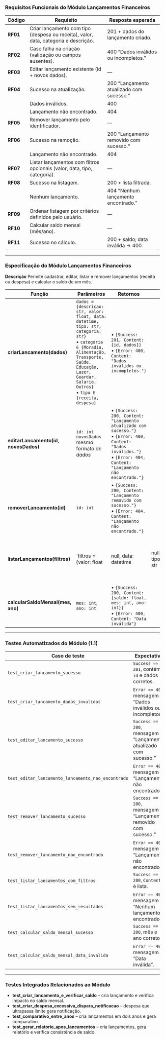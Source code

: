 ### Requisitos Funcionais do Módulo **Lançamentos Financeiros**

| Código   | Requisito                                                                           | Resposta esperada                        |
| -------- | ----------------------------------------------------------------------------------- | ---------------------------------------- |
| **RF01** | Criar lançamento com tipo (despesa ou receita), valor, data, categoria e descrição. | 201 + dados do lançamento criado.        |
| **RF02** | Caso falha na criação (validação ou campos ausentes).                               | 400 “Dados inválidos ou incompletos.”    |
| **RF03** | Editar lançamento existente (id + novos dados).                                     | —                                        |
| **RF04** | Sucesso na atualização.                                                             | 200 “Lançamento atualizado com sucesso.” |
|          | Dados inválidos.                                                                    | 400                                      |
|          | Lançamento não encontrado.                                                          | 404                                      |
| **RF05** | Remover lançamento pelo identificador.                                              | —                                        |
| **RF06** | Sucesso na remoção.                                                                 | 200 “Lançamento removido com sucesso.”   |
|          | Lançamento não encontrado.                                                          | 404                                      |
| **RF07** | Listar lançamentos com filtros opcionais (valor, data, tipo, categoria).            | —                                        |
| **RF08** | Sucesso na listagem.                                                                | 200 + lista filtrada.                    |
|          | Nenhum lançamento.                                                                  | 404 “Nenhum lançamento encontrado.”      |
| **RF09** | Ordenar listagem por critérios definidos pelo usuário.                              | —                                        |
| **RF10** | Calcular saldo mensal (mês/ano).                                                    | —                                        |
| **RF11** | Sucesso no cálculo.                                                                 | 200 + saldo; data inválida → 400.        |

---

### Especificação do Módulo **Lançamentos Financeiros**&#x20;

**Descrição**
Permite cadastrar, editar, listar e remover lançamentos (receita ou despesa) e calcular o saldo de um mês.

| Função                               | Parâmetros                                                                                                                                                                                                                   | Retornos                                                                                                                                                                      |                 |                      |         |                                                                                                            |
| ------------------------------------ | ---------------------------------------------------------------------------------------------------------------------------------------------------------------------------------------------------------------------------- | ----------------------------------------------------------------------------------------------------------------------------------------------------------------------------- | --------------- | -------------------- | ------- | ---------------------------------------------------------------------------------------------------------- |
| **criarLancamento(dados)**           | `dados = {descricao: str, valor: float, data: datetime, tipo: str, categoria: str}`<br>• `categoria ∈ {Moradia, Alimentação, Transporte, Saúde, Educação, Lazer, Guardar, Salario, Outros}`<br>• `tipo ∈ {receita, despesa}` | • `{Success: 201, Content: {id, dados}}`<br>• `{Error: 400, Content: "Dados inválidos ou incompletos."}`                                                                      |                 |                      |         |                                                                                                            |
| **editarLancamento(id, novosDados)** | `id: int`<br>`novosDados` mesmo formato de *dados*                                                                                                                                                                           | • `{Success: 200, Content: "Lançamento atualizado com sucesso."}`<br>• `{Error: 400, Content: "Dados inválidos."}`<br>• `{Error: 404, Content: "Lançamento não encontrado."}` |                 |                      |         |                                                                                                            |
| **removerLancamento(id)**            | `id: int`                                                                                                                                                                                                                    | • `{Success: 200, Content: "Lançamento removido com sucesso."}`<br>• `{Error: 404, Content: "Lançamento não encontrado."}`                                                    |                 |                      |         |                                                                                                            |
| **listarLançamentos(filtros)**       | \`filtros = {valor: float                                                                                                                                                                                                    | null, data: datetime                                                                                                                                                          | null, tipo: str | null, categoria: str | null}\` | • `{Success: 200, Content: [ {id, dados} ]}`<br>• `{Error: 404, Content: "Nenhum lançamento encontrado."}` |
| **calcularSaldoMensal(mes, ano)**    | `mes: int`, `ano: int`                                                                                                                                                                                                       | • `{Success: 200, Content: {saldo: float, mes: int, ano: int}}`<br>• `{Error: 400, Content: "Data inválida"}`                                                                 |                 |                      |         |                                                                                                            |

---

### Testes Automatizados do Módulo (**1.1**)&#x20;

| Caso de teste                                      | Expectativa                                                     |
| -------------------------------------------------- | --------------------------------------------------------------- |
| `test_criar_lancamento_sucesso`                    | `Success == 201`, contém `id` e dados corretos.                 |
| `test_criar_lancamento_dados_invalidos`            | `Error == 400`, mensagem “Dados inválidos ou incompletos.”      |
| `test_editar_lancamento_sucesso`                   | `Success == 200`, mensagem “Lançamento atualizado com sucesso.” |
| `test_editar_lancamento_lancamento_nao_encontrado` | `Error == 404`, mensagem “Lançamento não encontrado.”           |
| `test_remover_lancamento_sucesso`                  | `Success == 200`, mensagem “Lançamento removido com sucesso.”   |
| `test_remover_lancamento_nao_encontrado`           | `Error == 404`, mensagem “Lançamento não encontrado.”           |
| `test_listar_lancamentos_com_filtros`              | `Success == 200`, `Content` é lista.                            |
| `test_listar_lancamentos_sem_resultados`           | `Error == 404`, mensagem “Nenhum lançamento encontrado.”        |
| `test_calcular_saldo_mensal_sucesso`               | `Success == 200`, mês e ano corretos.                           |
| `test_calcular_saldo_mensal_data_invalida`         | `Error == 400`, mensagem “Data inválida”.                       |

---

### Testes Integrados Relacionados ao Módulo&#x20;

* **test\_criar\_lancamento\_e\_verificar\_saldo** – cria lançamento e verifica impacto no saldo mensal.
* **test\_criar\_despesa\_excessiva\_dispara\_notificacao** – despesa que ultrapassa limite gera notificação.
* **test\_comparativo\_entre\_anos** – cria lançamentos em dois anos e gera comparativo.
* **test\_gerar\_relatorio\_apos\_lancamentos** – cria lançamentos, gera relatório e verifica consistência de saldo.
